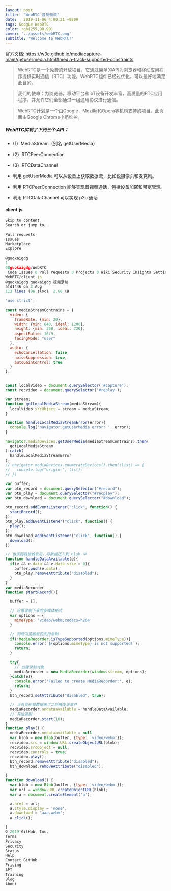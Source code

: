 ```yaml
---
layout: post
title:  "WebRTC 音视频流"
date:   2019-11-06 4:00:21 +0800
tags: GoogLe WebRTC
color: rgb(255,90,90)
cover: '../assets/webRTC.png'
subtitle: 'Welcome to WebRTC!'
---
```


官方文档: https://w3c.github.io/mediacapture-main/getusermedia.html#media-track-supported-constraints

>WebRTC是一个免费的开放项目，它通过简单的API为浏览器和移动应用程序提供实时通信（RTC）功能。WebRTC组件已经过优化，可以最好地满足此目的。

>我们的使命：为浏览器，移动平台和IoT设备开发丰富，高质量的RTC应用程序，并允许它们全部通过一组通用协议进行通信。

>WebRTC计划是一个由Google，Mozilla和Opera等机构支持的项目。此页面由Google Chrome小组维护。
##### WebRTC实现了下列三个 API：
- (1）MediaStream（别名 getUserMedia）
- (2）RTCPeerConnection
- (3）RTCDataChannel

- 利用 getUserMedia 可以从设备上获取数据流，比如说摄像头和麦克风。
- 利用 RTCPeerConnection 能够实现音视频通话，包括设备加密和带宽管理。
- 利用 RTCDataChannel 可以实现 p2p 通话

#### client.js


```js
Skip to content
Search or jump to…

Pull requests
Issues
Marketplace
Explore
 
@guokaigdg 
1
00guokaigdg/WebRTC
 Code Issues 0 Pull requests 0 Projects 0 Wiki Security Insights Settings
WebRTC/client.js
@guokaigdg guokaigdg 视频录制
afd1446 on 2 Aug
113 lines (96 sloc)  2.66 KB
  
'use strict';

const mediaStreamContrains = {
  video: {
    frameRate: {min: 20},
    width: {min: 640, ideal: 1280},
    height: {min: 360, ideal: 720},
    aspectRatio: 16/9,
    facingMode: "user"
  },
  audio: {
    echoCancellation: false,
    noiseSuppression: true,
    autoGainControl: true
  }
};


const localVideo = document.querySelector('#capture');
const recvideo = document.querySelector('#replay');

var stream;
function gotLocalMediaStream(mediaStream){
  localVideo.srcObject = stream = mediaStream;
}

function handleLocalMediaStreamError(error){
  console.log('navigator.getUserMedia error: ', error);
}

navigator.mediaDevices.getUserMedia(mediaStreamContrains).then(
  gotLocalMediaStream
).catch(
  handleLocalMediaStreamError
);
// navigator.mediaDevices.enumerateDevices().then((list) => {
//   console.log("origin:", list);
// })

var buffer;
var btn_record = document.querySelector("#record");
var btn_play = document.querySelector("#recplay");
var btn_download = document.querySelector("#download");

btn_record.addEventListener("click", function() {
  startRecord();
});
btn_play.addEventListener("click", function() {
  play();
});
btn_download.addEventListener("click", function() {
  download();
})

// 当该函数被触发后，将数据压入到 blob 中
function handleDataAvailable(e){
  if(e && e.data && e.data.size > 0){
    buffer.push(e.data);
    btn_play.removeAttribute("disabled");
  }
}
var mediaRecorder
function startRecord(){

  buffer = [];

  // 设置录制下来的多媒体格式 
  var options = {
    mimeType: 'video/webm;codecs=h264'
  }

  // 判断浏览器是否支持录制
  if(!MediaRecorder.isTypeSupported(options.mimeType)){
    console.error(`${options.mimeType} is not supported!`);
    return;
  }

  try{
    // 创建录制对象
    mediaRecorder = new MediaRecorder(window.stream, options);
  }catch(e){
    console.error('Failed to create MediaRecorder:', e);
    return;
  }
  btn_record.setAttribute("disabled", true);

  // 当有音视频数据来了之后触发该事件
  mediaRecorder.ondataavailable = handleDataAvailable;
  // 开始录制
  mediaRecorder.start(10);
}
function play() {
  mediaRecorder.ondataavailable = null
  var blob = new Blob(buffer, {type: 'video/webm'});
  recvideo.src = window.URL.createObjectURL(blob);
  recvideo.srcObject = null;
  recvideo.controls = true;
  recvideo.play();
  btn_record.removeAttribute("disabled");
  btn_download.removeAttribute("disabled");

}
function download() {
  var blob = new Blob(buffer, {type: 'video/webm'});
  var url = window.URL.createObjectURL(blob);
  var a = document.createElement('a');

  a.href = url;
  a.style.display = 'none';
  a.download = 'aaa.webm';
  a.click();

}
© 2019 GitHub, Inc.
Terms
Privacy
Security
Status
Help
Contact GitHub
Pricing
API
Training
Blog
About

```
